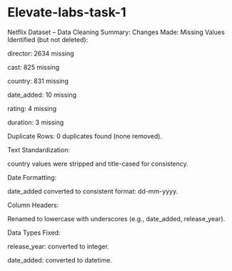 # Elevate-labs-task-1
Netflix Dataset – Data Cleaning Summary:
Changes Made:
Missing Values Identified (but not deleted):

director: 2634 missing

cast: 825 missing

country: 831 missing

date_added: 10 missing

rating: 4 missing

duration: 3 missing

Duplicate Rows: 0 duplicates found (none removed).

Text Standardization:

country values were stripped and title-cased for consistency.

Date Formatting:

date_added converted to consistent format: dd-mm-yyyy.

Column Headers:

Renamed to lowercase with underscores (e.g., date_added, release_year).

Data Types Fixed:

release_year: converted to integer.

date_added: converted to datetime.
